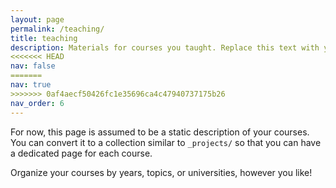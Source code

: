 ```yaml
---
layout: page
permalink: /teaching/
title: teaching
description: Materials for courses you taught. Replace this text with your description.
<<<<<<< HEAD
nav: false
=======
nav: true
>>>>>>> 0af4aecf50426fc1e35696ca4c47940737175b26
nav_order: 6
---
```


For now, this page is assumed to be a static description of your courses. You can convert it to a collection similar to `_projects/` so that you can have a dedicated page for each course.

Organize your courses by years, topics, or universities, however you like!
